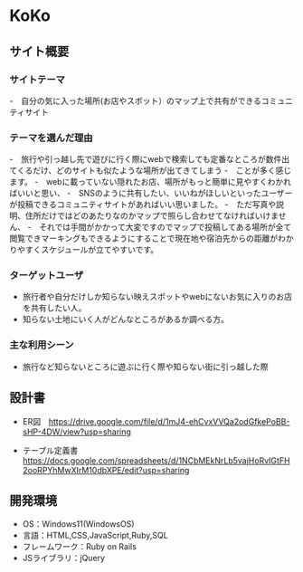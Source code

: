 # KoKo

## サイト概要
### サイトテーマ
-　自分の気に入った場所(お店やスポット）のマップ上で共有ができるコミュニティサイト

### テーマを選んだ理由
-　旅行や引っ越し先で遊びに行く際にwebで検索しても定番なところが数件出てくるだけ、どのサイトも似たような場所が出てきてしまう
-　ことが多く感じます。
-　webに載っていない隠れたお店、場所がもっと簡単に見やすくわかればいいと思い、
-　SNSのように共有したい、いいねがほしいといったユーザーが投稿できるコミュニティサイトがあればいい思いました。
-　ただ写真や説明、住所だけではどのあたりなのかマップで照らし合わせてなければいけません、
-　それでは手間がかかって大変ですのでマップで投稿してある場所が全て閲覧できマーキングもできるようにすることで現在地や宿泊先からの距離がわかりやすくスケジュールが立てやすいです。

### ターゲットユーザ
-  旅行者や自分だけしか知らない映えスポットやwebにないお気に入りのお店を共有したい人。
-  知らない土地にいく人がどんなところがあるか調べる方。

### 主な利用シーン
-  旅行など知らないところに遊ぶに行く際や知らない街に引っ越した際

## 設計書
-  ER図　https://drive.google.com/file/d/1mJ4-ehCvxVVQa2odGfkePoBB-sHP-4DW/view?usp=sharing

-  テーブル定義書　https://docs.google.com/spreadsheets/d/1NCbMEkNrLb5vajHoRvIGtFH2ooRPYhMwXIrM10dbXPE/edit?usp=sharing

## 開発環境
- OS：Windows11(WindowsOS)
- 言語：HTML,CSS,JavaScript,Ruby,SQL
- フレームワーク：Ruby on Rails
- JSライブラリ：jQuery
